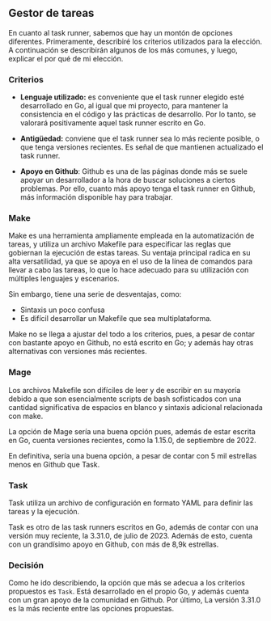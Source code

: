 ## Gestor de tareas

En cuanto al task runner, sabemos que hay un montón de opciones diferentes. Primeramente, describiré los criterios utilizados para la elección. A continuación se describirán algunos de los más comunes, y luego, explicar el por qué de mi elección.

### Criterios

* **Lenguaje utilizado:** es conveniente que el task runner elegido esté desarrollado en Go, al igual que mi proyecto, para mantener la consistencia en el código y las prácticas de desarrollo. Por lo tanto, se valorará positivamente aquel task runner escrito en Go.

* **Antigüedad:** conviene que el task runner sea lo más reciente posible, o que tenga versiones recientes. Es señal de que mantienen actualizado el task runner.

* **Apoyo en Github**: Github es una de las páginas donde más se suele apoyar un desarrollador a la hora de buscar soluciones a ciertos problemas. Por ello, cuanto más apoyo tenga el task runner en Github, más información disponible hay para trabajar.

### Make

Make es una herramienta ampliamente empleada en la automatización de tareas, y utiliza un archivo Makefile para especificar las reglas que gobiernan la ejecución de estas tareas. Su ventaja principal radica en su alta versatilidad, ya que se apoya en el uso de la línea de comandos para llevar a cabo las tareas, lo que lo hace adecuado para su utilización con múltiples lenguajes y escenarios.

Sin embargo, tiene una serie de desventajas, como:

- Sintaxis un poco confusa
- Es difícil desarrollar un Makefile que sea multiplataforma.

Make no se llega a ajustar del todo a los criterios, pues, a pesar de contar con bastante apoyo en Github, no está escrito en Go; y además hay otras alternativas con versiones más recientes.

### Mage

Los archivos Makefile son difíciles de leer y de escribir en su mayoría debido a que son esencialmente scripts de bash sofisticados con una cantidad significativa de espacios en blanco y sintaxis adicional relacionada con make.

La opción de Mage sería una buena opción pues, además de estar escrita en Go, cuenta versiones recientes, como la 1.15.0, de septiembre de 2022. 

En definitiva, sería una buena opción, a pesar de contar con 5 mil estrellas menos en Github que Task.

### Task

Task utiliza un archivo de configuración en formato YAML para definir las tareas y la ejecución.

Task es otro de las task runners escritos en Go, además de contar con una versión muy reciente, la 3.31.0, de julio de 2023. Además de esto, cuenta con un grandísimo apoyo en Github, con más de 8,9k estrellas.

### Decisión

Como he ido describiendo, la opción que más se adecua a los criterios propuestos es `Task`. Está desarrollado en el propio Go, y además cuenta con un gran apoyo de la comunidad en Github. Por último, La versión 3.31.0 es la más reciente entre las opciones propuestas.